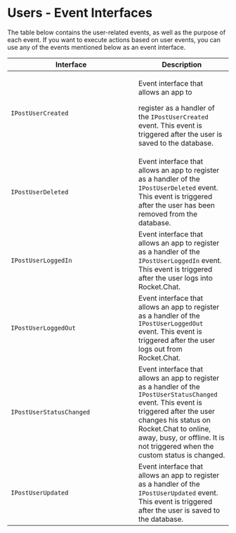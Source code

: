 # Users - Event Interfaces

The table below contains the user-related events, as well as the purpose of each event. If you want to execute actions based on user events, you can use any of the events mentioned below as an event interface.&#x20;

<table><thead><tr><th width="274.5">Interface</th><th>Description</th></tr></thead><tbody><tr><td><code>IPostUserCreated</code></td><td><p>Event interface that allows an app to</p><p>register as a handler of the <code>IPostUserCreated</code> event. This event is triggered after the user is saved to the database.</p></td></tr><tr><td><code>IPostUserDeleted</code></td><td>Event interface that allows an app to register as a handler of the <code>IPostUserDeleted</code> event. This event is triggered after the user has been removed from the database.</td></tr><tr><td><code>IPostUserLoggedIn</code></td><td>Event interface that allows an app to register as a handler of the <code>IPostUserLoggedIn</code> event. This event is triggered after the user logs into Rocket.Chat.</td></tr><tr><td><code>IPostUserLoggedOut</code></td><td>Event interface that allows an app to register as a handler of the <code>IPostUserLoggedOut</code> event. This event is triggered after the user logs out from Rocket.Chat.</td></tr><tr><td><code>IPostUserStatusChanged</code></td><td>Event interface that allows an app to register as a handler of the <code>IPostUserStatusChanged</code> event. This event is triggered after the user changes his status on Rocket.Chat to online, away, busy, or offline. It is not triggered when the custom status is changed.</td></tr><tr><td><code>IPostUserUpdated</code></td><td>Event interface that allows an app to register as a handler of the <code>IPostUserUpdated</code> event. This event is triggered after the user is saved to the database.</td></tr></tbody></table>
